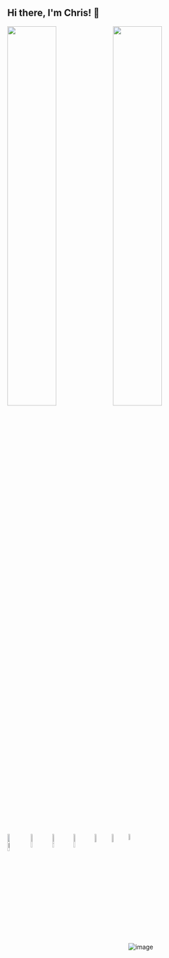 ## Hi there, I'm Chris! 👋

<img align="left" width="47%" src="https://github-readme-stats.vercel.app/api?username=coladimeji&show_icons=true&theme=tokyonight" />
<img align="left" width="47%" src="https://github-readme-stats.vercel.app/api/top-langs/?username=coladimeji&layout=compact" />

<img align="left" width="10%" alt="NodeJS" src="https://img.shields.io/badge/node.js-%2343853D.svg?style=for-the-badge&logo=node-dot-js&logoColor=white"/>
<img align="left" width="9%" alt="JavaScript" src="https://img.shields.io/badge/javascript-%23323330.svg?style=for-the-badge%logo=javascript&logoColor=%23F7DF1E"/>
<img align="left" width="9%" alt="Typescript" src="https://img.shields.io/badge/typescript-%23007ACC.svg?style=for-the-badge%logo=typescript&logoColor=white"/>
<img align="left" width="9%" alt="Nestjs" src="https://img.shields.io/badge/nestjs-%23007ACC.svg?style=for-the-badge%logo=nestjs&logoColor=white"/>
<img align="left" width="7%" alt="Python" src="https://img.shields.io/badge/python-%2314354C.svg?style=for-the-badge%logo=python&logoColor=white"/>
<img alt="HTML5" width="6%" src="https://img.shields.io/badge/html5-%23E34F26.svg?style=for-the-badge%logo=html5&logoColor=white"/>
<img align="left" alt="CSS3" width="7%" src="https://img.shields.io/badge/css3-%231572B6.svg?style=for-the-badge%logo=css3&logoColor=white"/>

![image](https://user-images.githubusercontent.com/32521595/164513317-80467a66-698d-4152-9cb9-7198e64296ae.png)
